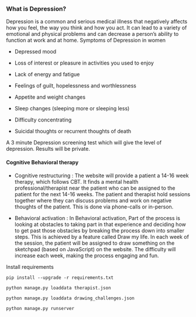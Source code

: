 ### What is Depression?

Depression is a common and serious medical illness that negatively affects how you feel, the way you think and how you act. It can lead to a variety of emotional and physical problems and can decrease a person’s ability to function at work and at home.
Symptoms of Depression in women

* Depressed mood

* Loss of interest or pleasure in activities you used to enjoy

* Lack of energy and fatigue

* Feelings of guilt, hopelessness and worthlessness

* Appetite and weight changes

* Sleep changes (sleeping more or sleeping less)

* Difficulty concentrating

* Suicidal thoughts or recurrent thoughts of death


A 3 minute Depression screening test which will give the level of depression. Results will be private.
#### Cognitive Behavioral therapy

* Cognitive restructuring : The website will provide a patient a 14-16 week therapy, which follows CBT. It finds a mental health professional/therapist near the patient who can be assigned to the patient for the next 14-16 weeks. The patient and therapist hold sessions together where they can discuss problems and work on negative thoughts of the patient. This is done via phone-calls or in-person.

* Behavioral activation : In Behavioral activation, Part of the process is looking at obstacles to taking part in that experience and deciding how to get past those obstacles by breaking the process down into smaller steps. This is achieved by a feature called Draw my life. In each week of the session, the patient will be assigned to draw something on the sketchpad (based on JavaScript) on the website. The difficulty will increase each week, making the process engaging and fun.
  
Install requirements
```
pip install --upgrade -r requirements.txt
```
```
python manage.py loaddata therapist.json
```
```
python manage.py loaddata drawing_challenges.json 
```
```
python manage.py runserver
```
